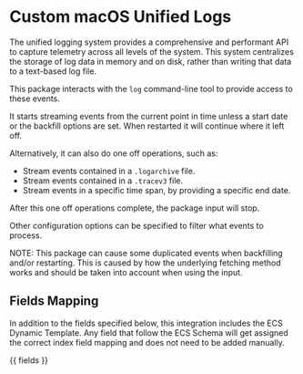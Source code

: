 # Custom macOS Unified Logs

The unified logging system provides a comprehensive and performant API to capture
telemetry across all levels of the system. This system centralizes the storage of
log data in memory and on disk, rather than writing that data to a text-based log file.

This package interacts with the `log` command-line tool to provide access to these events.

It starts streaming events from the current point in time unless a start date or
the backfill options are set. When restarted it will continue where it left off.

Alternatively, it can also do one off operations, such as:

- Stream events contained in a `.logarchive` file.
- Stream events contained in a `.tracev3` file.
- Stream events in a specific time span, by providing a specific end date.

After this one off operations complete, the package input will stop.

Other configuration options can be specified to filter what events to process.

NOTE: This package can cause some duplicated events when backfilling and/or
restarting. This is caused by how the underlying fetching method works and
should be taken into account when using the input.

## Fields Mapping

In addition to the fields specified below, this integration includes the ECS Dynamic Template. Any field that follow the ECS Schema will get assigned the correct index field mapping and does not need to be added manually.

{{ fields }}
